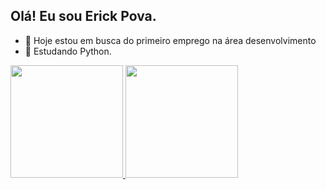 ## Olá! Eu sou Erick Pova.

- 🔭 Hoje estou em busca do primeiro emprego na área desenvolvimento
- 🌱 Estudando Python.

 <div>
  <a href="https://github.com/Erickpova">
  <img height="180em" src="https://github-readme-stats.vercel.app/api?username=ErickPova&show_icons=true&theme=dark&include_all_commits=true&count_private=true"/>
  <img height="180em" src="https://github-readme-stats.vercel.app/api/top-langs/?username=ErickPova&layout=compact&langs_count=7&theme=dark"/>
</div>
